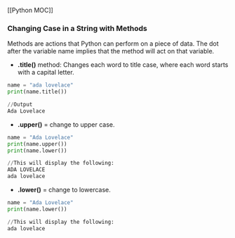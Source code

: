[[Python MOC]]

### Changing Case in a String with Methods
Methods are actions that Python can perform on a piece of data. The dot after the variable name implies that the method will act on that variable.
* **.title()** method: Changes each word to title case, where each word starts with a capital letter.

```python
name = "ada lovelace"  
print(name.title())

//Output
Ada Lovelace
```

* **.upper()** = change to upper case.
```python
name = "Ada Lovelace"  
print(name.upper())  
print(name.lower())  

//This will display the following:  
ADA LOVELACE  
ada lovelace
```
* **.lower()** = change to lowercase.
```python
name = "Ada Lovelace"  
print(name.lower()) 

//This will display the following:   
ada lovelace
```
